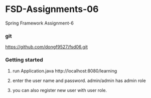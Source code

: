 # FSD-Assignments-06
Spring Framework Assignment-6

### git
https://github.com/dongf9527/fsd06.git

### Getting started

1. run Application.java
     http://localhost:8080/learning

2. enter the user name and password.
     admin/admin has admin role

3.  you can also register new user with user role.
